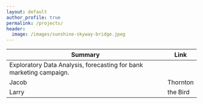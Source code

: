 ```yaml
---
layout: default
author_profile: true
permalink: /projects/
header:
  image: /images/sunshine-skyway-bridge.jpeg
---
```


<table class="table">
  <thead class="thead-dark">
    <tr>
      <th scope="col">Summary</th>
      <th scope="col">Link</th>
    </tr>
  </thead>
  <tbody>
    <tr>
      <td>Exploratory Data Analysis, forecasting for bank marketing campaign.</td>
      <td><a href="#"><i class='fa-fw fa-github'></i></a></td>
    </tr>
    <tr>
      <td>Jacob</td>
      <td>Thornton</td>
    </tr>
    <tr>
      <td>Larry</td>
      <td>the Bird</td>
    </tr>
  </tbody>
</table>